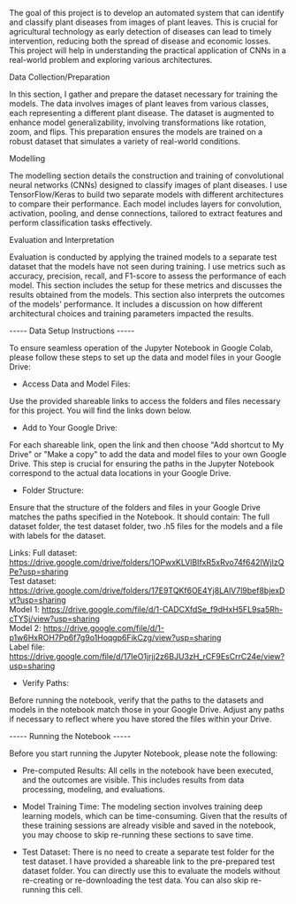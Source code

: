 The goal of this project is to develop an automated system that can identify and classify plant diseases from images of plant leaves. This is crucial for agricultural technology as early detection of diseases can lead to timely intervention, reducing both the spread of disease and economic losses. This project will help in understanding the practical application of CNNs in a real-world problem and exploring various architectures.

Data Collection/Preparation

In this section, I gather and prepare the dataset necessary for training the models. The data involves images of plant leaves from various classes, each representing a different plant disease. The dataset is augmented to enhance model generalizability, involving transformations like rotation, zoom, and flips. This preparation ensures the models are trained on a robust dataset that simulates a variety of real-world conditions.

Modelling

The modelling section details the construction and training of convolutional neural networks (CNNs) designed to classify images of plant diseases. I use TensorFlow/Keras to build two separate models with different architectures to compare their performance. Each model includes layers for convolution, activation, pooling, and dense connections, tailored to extract features and perform classification tasks effectively.

Evaluation and Interpretation

Evaluation is conducted by applying the trained models to a separate test dataset that the models have not seen during training. I use metrics such as accuracy, precision, recall, and F1-score to assess the performance of each model. This section includes the setup for these metrics and discusses the results obtained from the models. This section also interprets the outcomes of the models' performance. It includes a discussion on how different architectural choices and training parameters impacted the results. 



----- Data Setup Instructions -----

To ensure seamless operation of the Jupyter Notebook in Google Colab, please follow these steps to set up the data and model files in your Google Drive:

- Access Data and Model Files:

Use the provided shareable links to access the folders and files necessary for this project. You will find the links down below.

- Add to Your Google Drive:

For each shareable link, open the link and then choose "Add shortcut to My Drive" or "Make a copy" to add the data and model files to your own Google Drive. This step is crucial for ensuring the paths in the Jupyter Notebook correspond to the actual data locations in your Google Drive.

- Folder Structure:

Ensure that the structure of the folders and files in your Google Drive matches the paths specified in the Notebook. It should contain: The full dataset folder, the test dataset folder, two .h5 files for the models and a file with labels for the dataset.

Links:
Full dataset: https://drive.google.com/drive/folders/1OPwxKLVlBIfxR5xRvo74f642IWjIzQPe?usp=sharing  
Test dataset: https://drive.google.com/drive/folders/17E9TQKf6OE4Yj8LAlV7l9bef8bjexDvt?usp=sharing  
Model 1: https://drive.google.com/file/d/1-CADCXfdSe_f9dHxH5FL9sa5Rh-cTYSj/view?usp=sharing  
Model 2: https://drive.google.com/file/d/1-p1w6HxROH7Pp6f7g9o1Hoqgp6FikCzg/view?usp=sharing  
Label file: https://drive.google.com/file/d/17IeO1jrjj2z6BJU3zH_rCF9EsCrrC24e/view?usp=sharing  


- Verify Paths:

Before running the notebook, verify that the paths to the datasets and models in the notebook match those in your Google Drive. Adjust any paths if necessary to reflect where you have stored the files within your Drive.

----- Running the Notebook -----

Before you start running the Jupyter Notebook, please note the following:

- Pre-computed Results:
All cells in the notebook have been executed, and the outcomes are visible. This includes results from data processing, modeling, and evaluations.

- Model Training Time:
The modeling section involves training deep learning models, which can be time-consuming. Given that the results of these training sessions are already visible and saved in the notebook, you may choose to skip re-running these sections to save time.

- Test Dataset:
There is no need to create a separate test folder for the test dataset. I have provided a shareable link to the pre-prepared test dataset folder. You can directly use this to evaluate the models without re-creating or re-downloading the test data. You can also skip re-running this cell.

